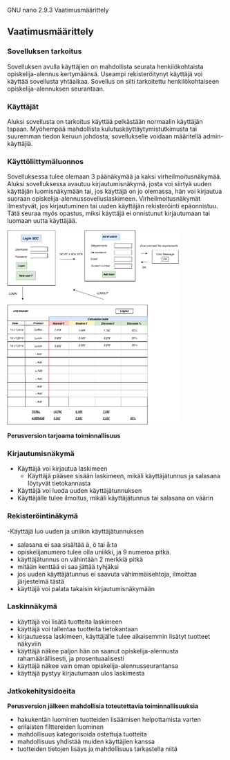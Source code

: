   GNU nano 2.9.3                                                                                   Vaatimusmäärittely                                                                                              

## Vaatimusmäärittely

### Sovelluksen tarkoitus

Sovelluksen avulla käyttäjien on mahdollista seurata henkilökohtaista opiskelija-alennus kertymäänsä. Useampi rekisteröitynyt käyttäjä voi käyttää sovellusta yhtäaikaa. Sovellus on silti tarkoitettu henkilökohtaiseen opiskelija-alennuksen seurantaan. 

### Käyttäjät

Aluksi sovellusta on tarkoitus käyttää pelkästään normaalin käyttäjän tapaan. Myöhempää mahdollista kulutuskäyttäytymistutkimusta tai suuremman tiedon keruun johdosta, sovellukselle voidaan määritellä admin-käyttäjiä. 

### Käyttöliittymäluonnos

Sovelluksessa tulee olemaan 3 päänäkymää ja kaksi virheilmoitusnäkymää. Aluksi sovelluksessa avautuu kirjautumisnäkymä, josta voi siirtyä uuden käyttäjän luomisnäkymään tai, jos käyttäjä on jo olemassa, hän voi kirjautua suoraan opiskelija-alennussovelluslaskimeen. Virheilmoitusnäkymät ilmestyvät, jos kirjautuminen tai uuden käyttäjän rekisteröinti epäonnistuu. Tätä seuraa myös opastus, miksi käyttäjä ei onnistunut kirjautumaan tai luomaan uutta käyttäjää. 

<img src="https://github.com/StrappedGlint13/ot-harjoitustyo/blob/master/Dokumentaatio/kuvat/Vaatimusm%C3%A4%C3%A4rittely.png" width="400">

**Perusversion tarjoama toiminnallisuus**

### Kirjautumisnäkymä

- Käyttäjä voi kirjautua laskimeen 
  - Käyttäjä pääsee sisään laskimeen, mikäli käyttäjätunnus ja salasana löytyvät tietokannasta 
- Käyttäjä voi luoda uuden käyttäjätunnuksen 
- Käyttäjälle tulee ilmoitus, mikäli käyttäjätunnus tai salasana on väärin 

### Rekisteröintinäkymä
-Käyttäjä luo uuden ja uniikin käyttäjätunnuksen
  - salasana ei saa sisältää ä, ö tai å:ta
  - opiskelijanumero tulee olla uniikki, ja 9 numeroa pitkä. 
  - käyttäjätunnus on vähintään 2 merkkiä pitkä 
  - mitään kenttää ei saa jättää tyhjäksi  
  - jos uuden käyttäjätunnus ei saavuta vähimmäisehtoja, ilmoittaa järjestelmä tästä 
  - käyttäjä voi palata takaisin kirjautumisnäkymään 

###  Laskinnäkymä
  - käyttäjä voi lisätä tuotteita laskimeen
  - käyttäjä voi tallentaa tuotteita tietokantaan 
  - kirjautuessa laskimeen, käyttäjälle tulee aikaisemmin lisätyt tuotteet näkyviin
  - käyttäjä näkee paljon hän on saanut opiskelija-alennusta rahamäärällisesti, ja prosentuaalisesti
  - käyttäjä näkee vain oman opiskelija-alennusseurantansa
  - käyttäjä pystyy kirjautumaan ulos laskimesta 
  
###  Jatkokehitysidoeita
  
**Perusversion jälkeen mahdollisia toteutettavia toiminnallisuuksia**
  - hakukentän luominen tuotteiden lisäämisen helpottamista varten 
  - erilaisten filttereiden luominen
  - mahdollisuus kategorisoida ostettuja tuotteita
  - mahdollisuus yhdistää muiden käyttäjien kanssa 
  - tuotteiden tietojen lisäys ja mahdollisuus tarkastella niitä

  




